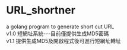 # URL_shortner
a golang program to generate short cut URL  
v1.0 短網址系統---目前僅提供生成MD5密碼  
v1.1 提供生成MD5及開啟程式後可進行短網址轉址  
